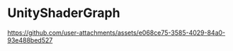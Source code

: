 # UnityShaderGraph



https://github.com/user-attachments/assets/e068ce75-3585-4029-84a0-93e488bed527

